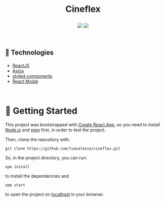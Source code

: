 
# <p align = "center"> Cineflex </p>
<p align = "center">
<img src="https://img.shields.io/badge/author-luanalessa-red?style=flat-square" />
 <img src="https://img.shields.io/github/languages/count/luanalessa/cineflex?color=red&style=flat-square" />

</br>

<br/>

</br>

## <p align = "left"> 🔴 Technologies</p>

- [ReactJS](https://reactjs.org/)
- [Axios](https://www.typescriptlang.org/)
- [styled-components](https://styled-components.com//)
- [React Modal](https://axios-http.com/docs/intro)

</br>

# 🏁 Getting Started 

This project was bootstrapped with [Create React App](https://github.com/facebook/create-react-app), so you need to install [Node.js](https://nodejs.org/en/download/) and [npm](https://www.npmjs.com/) first, in order to test the project.

Then, clone the repository with:

```
git clone https://github.com/luanalessa/cineflex.git
```

So, in the project directory, you can run:

```
npm install
```
to install the dependencies and

```
npm start
```
to open the project on [localhost](http://localhost:3000) in your browser.
